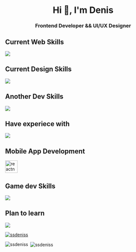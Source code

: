 <h1 align="center">Hi 👋, I'm Denis</h1>
<h3 align="center">Frontend Developer && UI/UX Designer</h3>

Current Web Skills <br> 
---
<p>
  <a href="https://skillicons.dev">
    <img src="https://skillicons.dev/icons?i=html,css,sass,js,react,ts,redux,tailwind,bootstrap,materialui,git,github,gitlab,vscode,vite,vue,webpack,gulp,jquery" />
  </a>
</p>

Current Design Skills <br> 
---
<p>
  <a href="https://skillicons.dev">
    <img src="https://skillicons.dev/icons?i=ps,ae,au,ai,pr,autocad,blender,figma," />
  </a>
</p>

Another Dev Skills <br> 
---
<p>
  <a href="https://skillicons.dev">
    <img src="https://skillicons.dev/icons?i=docker,postman,powershell, " />
  </a>
</p>

Have experiece with <br>
---
<p>
  <a href="https://skillicons.dev">
    <img src="https://skillicons.dev/icons?i=c,cpp,java,py,idea,linux, matlab,octave, nestjs, nextjs, nodejs, express, bash,spring" />
  </a>
</p>

Mobile App Development <br>
---
<p>
  <a href="https://skillicons.dev">
     <img src="https://reactnative.dev/img/header_logo.svg" alt="reactnative" width="40" height="40"/>
  </a>
</p>

Game dev Skills <br>
---
<p>
  <a href="https://skillicons.dev">
    <img src="https://skillicons.dev/icons?i=godot, reactnative" />
  </a>
</p>

Plan to learn <br>
---
<p>
  <a href="https://skillicons.dev">
    <img src="https://skillicons.dev/icons?i=neovim,java,spring,docker" />
  </a>
</p>

<p align="left"> <a href="https://github.com/ryo-ma/github-profile-trophy"><img src="https://github-profile-trophy.vercel.app/?username=ssdeniss" alt="ssdeniss" /></a> </p>



<p><img align="left" src="https://github-readme-stats.vercel.app/api/top-langs?username=ssdeniss&show_icons=true&locale=en&layout=compact" alt="ssdeniss" /></p>

<p>&nbsp;<img align="center" src="https://github-readme-stats.vercel.app/api?username=ssdeniss&show_icons=true&locale=en" alt="ssdeniss" /></p>
